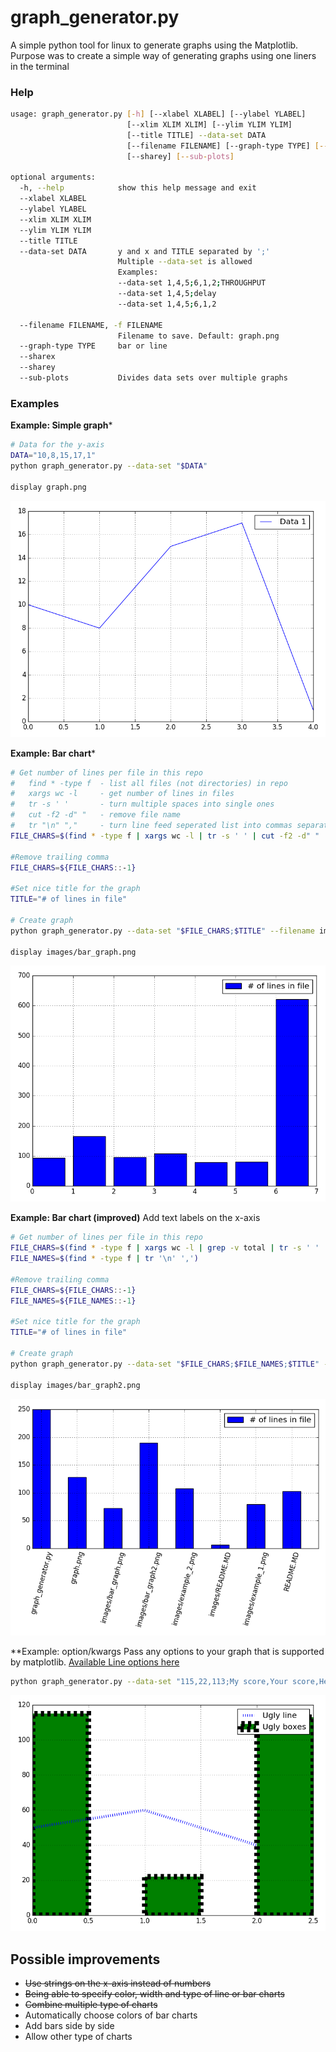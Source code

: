 # graph_generator.py

A simple python tool for linux to generate graphs using the Matplotlib. 
Purpose was to create a simple way of generating graphs using one liners in the terminal


### Help
```bash
usage: graph_generator.py [-h] [--xlabel XLABEL] [--ylabel YLABEL]
                          [--xlim XLIM XLIM] [--ylim YLIM YLIM]
                          [--title TITLE] --data-set DATA
                          [--filename FILENAME] [--graph-type TYPE] [--sharex]
                          [--sharey] [--sub-plots]

optional arguments:
  -h, --help            show this help message and exit
  --xlabel XLABEL
  --ylabel YLABEL
  --xlim XLIM XLIM
  --ylim YLIM YLIM
  --title TITLE
  --data-set DATA       y and x and TITLE separated by ';' 
                        Multiple --data-set is allowed
                        Examples:	
                        --data-set 1,4,5;6,1,2;THROUGHPUT	
                        --data-set 1,4,5;delay	
                        --data-set 1,4,5;6,1,2	
                        
  --filename FILENAME, -f FILENAME
                        Filename to save. Default: graph.png
  --graph-type TYPE     bar or line
  --sharex
  --sharey
  --sub-plots           Divides data sets over multiple graphs

```
### Examples

**Example: Simple graph***
```bash
# Data for the y-axis
DATA="10,8,15,17,1"
python graph_generator.py --data-set "$DATA"

display graph.png
```

![Example 1](/images/example_1.png)

**Example: Bar chart***

```bash
# Get number of lines per file in this repo
#   find * -type f  - list all files (not directories) in repo
#   xargs wc -l     - get number of lines in files
#   tr -s ' '		- turn multiple spaces into single ones
#   cut -f2 -d" "   - remove file name
# 	tr "\n" ","		- turn line feed seperated list into commas separated list
FILE_CHARS=$(find * -type f | xargs wc -l | tr -s ' ' | cut -f2 -d" " | tr "\n" ",")

#Remove trailing comma
FILE_CHARS=${FILE_CHARS::-1}

#Set nice title for the graph
TITLE="# of lines in file"

# Create graph
python graph_generator.py --data-set "$FILE_CHARS;$TITLE" --filename images/bar_graph.png --graph-type bar

display images/bar_graph.png

```
![Bar graph](/images/bar_graph.png)


**Example: Bar chart (improved)**
Add text labels on the x-axis
```bash
# Get number of lines per file in this repo
FILE_CHARS=$(find * -type f | xargs wc -l | grep -v total | tr -s ' ' | cut -f2 -d" " | tr "\n" ",")
FILE_NAMES=$(find * -type f | tr '\n' ',')

#Remove trailing comma
FILE_CHARS=${FILE_CHARS::-1}
FILE_NAMES=${FILE_NAMES::-1}

#Set nice title for the graph
TITLE="# of lines in file"

# Create graph
python graph_generator.py --data-set "$FILE_CHARS;$FILE_NAMES;$TITLE" --filename images/bar_graph2.png --graph-type bar

display images/bar_graph2.png


```
![Bar graph](/images/bar_graph2.png)

**Example: option/kwargs
Pass any options to your graph that is supported by matplotlib. [Available Line options here]

```bash
python graph_generator.py --data-set "115,22,113;My score,Your score,Her score;Ugly boxes" -o '{"linewidth":10, "linestyle": "dashed", "facecolor":"green"}' -c b --graph-type bar --data-set "50,60,40;Ugly line" --graph-type line -o '{"linewidth":5, "linestyle": ":", "dash_joinstyle" : "round"}'

```

![Bar graph](/images/ugly_graph.png)


[available line options here]: http://matplotlib.org/api/lines_api.html#matplotlib.lines.Line2D

## Possible improvements
* ~~Use strings on the x-axis instead of numbers~~
* ~~Being able to specify color, width and type of line or bar charts~~
* ~~Combine multiple type of charts~~
* Automatically choose colors of bar charts
* Add bars side by side
* Allow other type of charts

